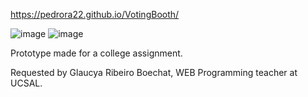 https://pedrora22.github.io/VotingBooth/

![image](https://user-images.githubusercontent.com/99846299/229256995-69af1498-b6e1-4c16-a371-22216af736bd.png)
![image](https://user-images.githubusercontent.com/99846299/229257001-38ccf268-59cc-4134-b996-c6254cb45879.png)

Prototype made for a college assignment.

Requested by Glaucya Ribeiro Boechat, WEB Programming teacher at UCSAL.
